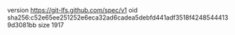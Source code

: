 version https://git-lfs.github.com/spec/v1
oid sha256:c52e65ee251252e6eca32ad6cadea5debfd441adf3518f42485444139d3081bb
size 1917
